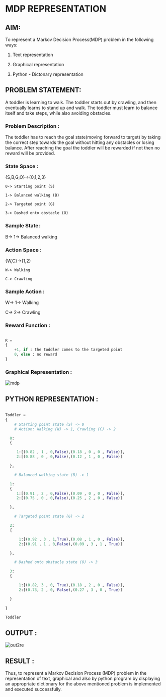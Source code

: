 # MDP REPRESENTATION

## AIM:

To represent a Markov Decision Process(MDP) problem in the following ways:

   1. Text representation
  
   2. Graphical representation
       
   3. Python - Dictonary representation


## PROBLEM STATEMENT:

  A toddler is learning to walk. The toddler starts out by crawling, and then eventually learns to stand up and walk. The toddler must learn to balance itself and take steps, while also avoiding obstacles.

### Problem Description :

  The toddler has to reach the goal state(moving forward to target) by taking the correct step towards the goal without hitting any obstacles or losing balance. After reaching the goal the toddler will be rewarded if not then no reward will be provided.

### State Space :

{S,B,G,O}->{0,1,2,3}

    0-> Starting point (S)
      
    1-> Balanced walking (B)
      
    2-> Targeted point (G)
  
    3-> Dashed onto obstacle (O)


### Sample State:

B-> 1-> Balanced walking

### Action Space :

{W,C}->{1,2}

    W-> Walking
    
    C-> Crawling


### Sample Action :

W-> 1-> Walking

C-> 2-> Crawling

### Reward Function :

```python

R =
{
    +1, if : the toddler comes to the targeted point
    0, else : no reward
}

```

### Graphical Representation : 

![mdp](https://github.com/user-attachments/assets/b056c9ab-d781-4455-9bff-9389613aa86c)


## PYTHON REPRESENTATION :

```python

Toddler =
{ 
    # Starting point state (S) -> 0
    # Action: Walking (W) -> 1, Crawling (C) -> 2

  0:
  {

     1:[(0.82 , 1 , 0,False),(0.18 , 0 , 0 , False)],
     2:[(0.88 , 0 , 0,False),(0.12 , 1 , 0 , False)]

  },

    # Balanced walking state (B) -> 1

  1:
  {
     1:[(0.91 , 2 , 0,False),(0.09 , 0 , 0 , False)],
     2:[(0.75 , 0 , 0,False),(0.25 , 2 , 0 , False)]

  },

    # Targeted point state (G) -> 2

  2:
  {

      1:[(0.92 , 3 , 1,True),(0.08 , 1 , 0 , False)],
      2:[(0.91 , 1 , 0,False),(0.09 , 3 , 1 , True)]

  },

    # Dashed onto obstacle state (O) -> 3

  3:
  {

      1:[(0.82, 3 , 0, True),(0.18 , 2 , 0 , False)],
      2:[(0.73, 2 , 0, False),(0.27 , 3 , 0 , True)]

  }

}

Toddler

```

## OUTPUT :

![out2re](https://github.com/anto-richard/mdp-representation/assets/93427534/f450a830-52ac-4084-af81-116a7b7fd9eb)

## RESULT :

  Thus, to represent a Markov Decision Process (MDP) problem in the representation of text, graphical and also by python program by displaying an appropriate dictionary for the above mentioned problem is implemented and executed successfully. 
